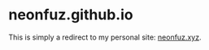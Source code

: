 # neonfuz.github.io

This is simply a redirect to my personal site:
[neonfuz.xyz](https://neonfuz.xyz/).

